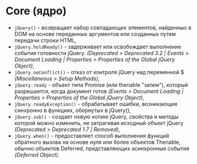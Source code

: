 # Core (ядро)
- `jQuery()` - возвращает набор совпадающих элементов, найденных в DOM на основе переданных аргументов или созданных путем передачи строки HTML,
- `jQuery.holdReady()` - задерживает или освобождает выполнение события готовности jQuery. *(Deprecated > Deprecated 3.2 | Events > Document Loading | Properties > Properties of the Global jQuery Object)*,
- `jQuery.noConflict()` - отказ от контроля jQuery над переменной $ *(Miscellaneous > Setup Methods)*,
- `jQuery.ready` - объект типа Promise (или thenable "затем"), который разрешается, когда документ готов *(Events > Document Loading | Properties > Properties of the Global jQuery Object)*,
- `jQuery.readyException()` - обрабатывает ошибки, возникающие синхронно в функциях, обернутых в jQuery(),
- `jQuery.sub()` - создает новую копию jQuery, свойства и методы которой можно изменить, не затрагивая исходный объект jQuery *(Deprecated > Deprecated 1.7 | Removed)*,
- `jQuery.when()` - предоставляет способ выполнения функций обратного вызова на основе нуля или более объектов Thenable, обычно объектов Deferred, представляющих асинхронные события *(Deferred Object)*.
